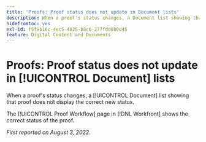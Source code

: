 ```yaml
---
title: 'Proofs: Proof status does not update in Document lists'
description: When a proof's status changes, a Document list showing that proof does not display the correct new status.
hidefromtoc: yes
exl-id: f5f9b16c-4ec5-4625-b8c6-277fdd080d45
feature: Digital Content and Documents
---
```

# Proofs: Proof status does not update in [!UICONTROL Document] lists

<!--Won't fix tab, article live by request-->

When a proof's status changes, a [!UICONTROL Document] list showing that proof does not display the correct new status.

The [!UICONTROL Proof Workflow] page in [!DNL Workfront] shows the correct status of the proof.

_First reported on August 3, 2022._
